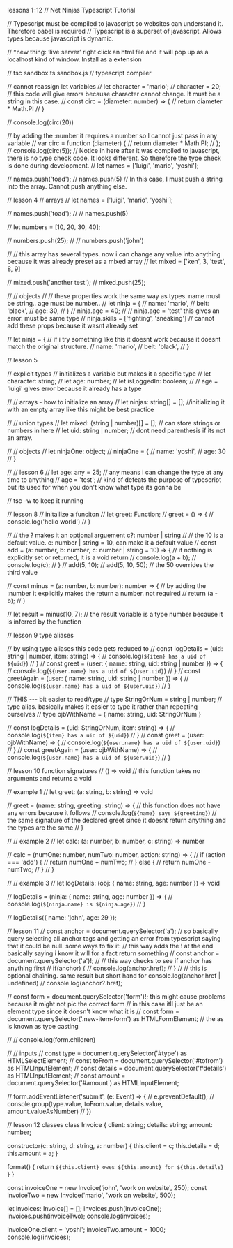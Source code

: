 lessons 1-12
// Net Ninjas Typescript Tutorial

// Typescript must be compiled to javascript so websites can understand it. Therefore babel is required
// Typescript is a superset of javascript. Allows types because javascript is dynamic.

// *new thing: ‘live server’ right click an html file and it will pop up as a localhost kind of window. Install as a extension

// tsc sandbox.ts sandbox.js
// typescript compiler

// cannot reassign let variables
// let character = 'mario';
// character = 20;
// this code will give errors because character cannot change. It must be a string in this case.
// const circ = (diameter: number) => {
//   return diameter * Math.PI
// }

// console.log(circ(20))

// by adding the :number it requires a number so I cannot just pass in any variable
// var circ = function (diameter) {
//     return diameter * Math.PI;
// };
// console.log(circ(5));
// Notice in here after it was compiled to javascript, there is no type check code. It looks different. So therefore the type check is done during development.
// let names = ['luigi', 'mario', 'yoshi'];

// names.push('toad');
// names.push(5)
// In this case, I must push a string into the array. Cannot push anything else. 


// lesson 4
// arrays
// let names = ['luigi', 'mario', 'yoshi'];

// names.push('toad');
// // names.push(5)

// let numbers = [10, 20, 30, 40];

// numbers.push(25);
// // numbers.push('john')

// // this array has several types. now i can change any value into anything because it was already preset as a mixed array
// let mixed = ['ken', 3, 'test', 8, 9]

// mixed.push('another test');
// mixed.push(25);


// // objects
// // these properties work the same way as types. name must be string.. age must be number..
// let ninja = {
//   name: 'mario',
//   belt: 'black',
//   age: 30,
// }
// ninja.age = 40;
// // ninja.age = 'test' this gives an error. must be same type
// ninja.skills = ['fighting', 'sneaking'] // cannot add these props because it wasnt already set

// let ninja = { // if i try something like this it doesnt work because it doesnt match the original structure.
//   name: 'mario',
//   belt: 'black',
// }

// lesson 5 

// explicit types
// initializes a variable but makes it a specific type 
// let character: string;
// let age: number;
// let isLoggedIn: boolean;
// // age = 'luigi' gives error because it already has a type

// // arrays - how to initialize an array
// let ninjas: string[] = []; //initializing it with an empty array like this might be best practice

// // union types
// let mixed: (string | number)[] = []; // can store strings or numbers in here
// let uid: string | number; // dont need parenthesis if its not an array.

// // objects
// let ninjaOne: object;
// ninjaOne = {
//   name: 'yoshi',
//   age: 30
// }

// // lesson 6
// let age: any = 25; // any means i can change the type at any time to anything
// age = 'test'; // kind of defeats the purpose of typescript but its used for when you don't know what type its gonna be

// tsc -w to keep it running

// lesson 8
// initailize a funciton
// let greet: Function;
// greet = () => {
//   console.log('hello world')
// }

// // the ? makes it an optional arguement  c?: number | string
// // the 10 is a default value. c: number | string = 10, can make it a default value
// const add = (a: number, b: number, c: number | string = 10) => { // if nothing is explicitly set or returned, it is a void return
//   console.log(a + b);
//   console.log(c);
// }
// add(5, 10);
// add(5, 10, 50); // the 50 overrides the third value

// const minus = (a: number, b: number): number => { // by adding the :number it explicitly makes the return a number. not required
//   return (a - b);
// }

// let result = minus(10, 7); // the result variable is a type number because it is inferred by the function

// lesson 9 type aliases

// by using type aliases this code gets reduced to
// const logDetails = (uid: string | number, item: string) => {
//   console.log(`${item} has a uid of ${uid}`)
// }
// const greet = (user: { name: string, uid: string | number }) => {
//   console.log(`${user.name} has a uid of ${user.uid}`)
// }
// const greetAgain = (user: { name: string, uid: string | number }) => {
//   console.log(`${user.name} has a uid of ${user.uid}`)
// }

// THIS --- bit easier to read/type
// type StringOrNum = string | number; // type alias. basically makes it easier to type it rather than repeating ourselves
// type ojbWithName = { name: string, uid: StringOrNum }

// const logDetails = (uid: StringOrNum, item: string) => {
//   console.log(`${item} has a uid of ${uid}`)
// }
// const greet = (user: ojbWithName) => {
//   console.log(`${user.name} has a uid of ${user.uid}`)
// }
// const greetAgain = (user: ojbWithName) => {
//   console.log(`${user.name} has a uid of ${user.uid}`)
// }

// lesson 10 function signatures
// () => void // this function takes no arguments and returns a void

// example 1
// let greet: (a: string, b: string) => void

// greet = (name: string, greeting: string) => { // this function does not have any errors because it follows 
//   console.log(`${name} says ${greeting}`)     // the same signature of the declared greet since it doesnt return anything and the types are the same
// }

// // example 2
// let calc: (a: number, b: number, c: string) => number

// calc = (numOne: number, numTwo: number, action: string) => {
//   if (action === 'add') {
//     return numOne + numTwo;
//   } else {
//     return numOne - numTwo;
//   }
// }

// // example 3
// let logDetails: (obj: { name: string, age: number }) => void

// logDetails = (ninja: { name: string, age: number }) => {
//   console.log(`${ninja.name} is ${ninja.age}`)
// }

// logDetails({ name: 'john', age: 29 });

// lesson 11
// const anchor = document.querySelector('a');
// so basically query selecting all anchor tags and getting an error from typescript saying that it could be null. some ways to fix it:
// this way adds the ! at the end basically saying i know it will for a fact return something
// const anchor = document.querySelector('a')!;
// // this way checks to see if anchor has anything first
// if(anchor) {
//   console.log(anchor.href);
// }
// // this is optional chaining. same result but short hand for console.log(anchor.href | undefined)
// console.log(anchor?.href);

// const form = document.querySelector('form')!; this might cause problems because it might not pic the correct form
// in this case itll just be an element type since it doesn't know what it is
// const form = document.querySelector('.new-item-form') as HTMLFormElement; // the as is known as type casting

// // console.log(form.children)

// // inputs
// const type = document.querySelector('#type') as HTMLSelectElement;
// const toFrom = document.querySelector('#tofrom') as HTMLInputElement;
// const details = document.querySelector('#details') as HTMLInputElement;
// const amount = document.querySelector('#amount') as HTMLInputElement;

// form.addEventListener('submit', (e: Event) => {
//   e.preventDefault();
//   console.group(type.value, toFrom.value, details.value, amount.valueAsNumber)
// })

// lesson 12 classes
class Invoice {
  client: string;
  details: string;
  amount: number;

  constructor(c: string, d: string, a: number) {
    this.client = c;
    this.details = d;
    this.amount = a;
  }

  format() {
    return `${this.client} owes ${this.amount} for ${this.details}`
  }
}

const invoiceOne = new Invoice('john', 'work on website', 250);
const invoiceTwo = new Invoice('mario', 'work on website', 500);

let invoices: Invoice[] = [];
invoices.push(invoiceOne);
invoices.push(invoiceTwo);
console.log(invoices);

invoiceOne.client = 'yoshi';
invoiceTwo.amount = 1000;
console.log(invoices);
